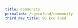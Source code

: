 ```yaml
---
title: Community
permalink: /sgecofund/community
third_nav_title: SG Eco Fund
---
```

<!-- 
**Be Informed**

Access our collection of [resources](/resources/) that cover key environmental issues in Singapore (useful for those looking for an issue to get involved in or looking for more stats and evidence for their own proposals)

View the SG Eco Fund [Press Release]() -->

<!-- 
**Be Inspired**

Stories of grantees to inspire potential applicants

People – stories of people behind the projects

Project – stories about the progress made by grantees

Potential grantee features as of now:

Engineering Good

Farmily

Rachel Lee

**Be Involved**

A platform where interested parties can indicate their interest and be matched with other potential applicants or existing grantees in our network

Want to become an Eco-Warrior and join the ranks of growing community of do-gooders? Join our mailing list by filling up this form to get updates on events and find opportunities to collaborate with other like-minded individuals: \&lt;FORM LINK\&gt; -->
